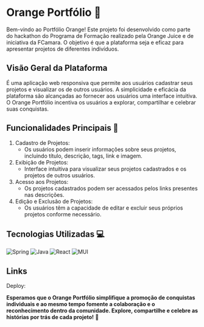 # Orange Portfólio 🍊
Bem-vindo ao Portfólio Orange! Este projeto foi desenvolvido como parte do hackathon do Programa de Formação realizado pela Orange Juice e de iniciativa da FCamara. O objetivo é que a plataforma seja e eficaz para apresentar projetos de diferentes indivíduos.

## Visão Geral da Plataforma 
É uma aplicação web responsiva que permite aos usuários cadastrar seus projetos e visualizar os de outros usuários. A simplicidade e eficácia da plataforma são alcançadas ao fornecer aos usuários uma interface intuitiva. O Orange Portfólio incentiva os usuários a explorar, compartilhar e celebrar suas conquistas.

## Funcionalidades Principais 🚀

1. Cadastro de Projetos:
   - Os usuários podem inserir informações sobre seus projetos, incluindo título, descrição, tags, link e imagem.
2. Exibição de Projetos:
   - Interface intuitiva para visualizar seus projetos cadastrados e os projetos de outros usuários.
3. Acesso aos Projetos:
   - Os projetos cadastrados podem ser acessados pelos links presentes nas descrições.
4. Edição e Exclusão de Projetos:
   - Os usuários têm a capacidade de editar e excluir seus próprios projetos conforme necessário.

## Tecnologias Utilizadas 💻
![Spring](https://img.shields.io/badge/spring-%236DB33F.svg?style=for-the-badge&logo=spring&logoColor=white)
![Java](https://img.shields.io/badge/java-%23ED8B00.svg?style=for-the-badge&logo=openjdk&logoColor=white)
![React](https://img.shields.io/badge/react-%2320232a.svg?style=for-the-badge&logo=react&logoColor=%2361DAFB)
![MUI](https://img.shields.io/badge/MUI-%230081CB.svg?style=for-the-badge&logo=mui&logoColor=white)


## Links 

Deploy:

**Esperamos que o Orange Portfólio simplifique a promoção de conquistas individuais e ao mesmo tempo fomente a colaboração e o reconhecimento dentro da comunidade. Explore, compartilhe e celebre as histórias por trás de cada projeto!** 🌟

